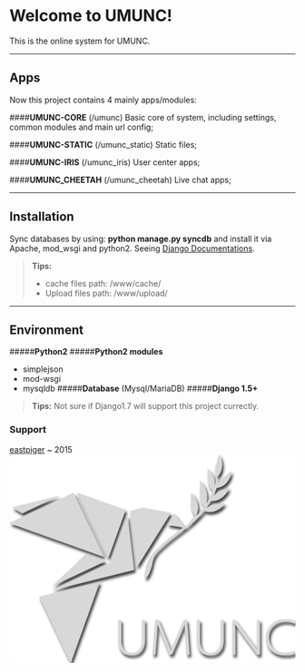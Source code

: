 Welcome to UMUNC!
===================

This is the online system for UMUNC.

----------


Apps
-------------

Now this project contains 4 mainly apps/modules:

####**UMUNC-CORE** (/umunc)
Basic core of system, including settings, common modules and main url config;

####**UMUNC-STATIC** (/umunc_static)
Static files; 

####**UMUNC-IRIS** (/umunc_iris)
User center apps; 

####**UMUNC_CHEETAH** (/umunc_cheetah)
Live chat apps;

----------


Installation
-------------------

Sync databases by using: **python manage.py syncdb** and install it via Apache, mod_wsgi and python2. 
Seeing [Django Documentations](https://docs.djangoproject.com/en/1.7/).

> **Tips:**
> - cache files path: /www/cache/
> - Upload files path: /www/upload/


----------


Environment
-------------

#####**Python2** 
#####**Python2 modules**

 - simplejson
 - mod-wsgi
 - mysqldb
#####**Database** (Mysql/MariaDB)
#####**Django 1.5+**
> **Tips:**
>  Not sure if Django1.7 will support this project currectly.

### Support

[eastpiger](www.eastpiger.com) ~ 2015
![enter image description here](https://raw.githubusercontent.com/UMUNC/UMUNC/master/umunc_static/common/image/UMUNC-logo-white.png)
